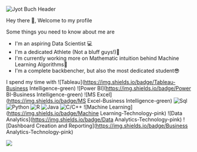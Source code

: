 ![Jyot Buch Header](https://github.com/JyotBuch/Jyot-Buch/blob/master/Images/banner.png)


Hey there 👋,
Welcome to my profile

Some things you need to know about me are

- I'm an aspiring Data Scientist 💻
- I'm a dedicated Athlete (Not a bluff guys!)🏃
- I'm currently working more on Mathematic intuition behind Machine Learning Algorithms🔢
- I'm a complete backbencher, but also the most dedicated student😎

I spend my time with
![Tableau](https://img.shields.io/badge/Tableau-Business Intelligence-green)
![Power BI](https://img.shields.io/badge/Power BI-Business Intelligence-green)
![MS Excel](https://img.shields.io/badge/MS Excel-Business Intelligence-green)
![Sql](https://img.shields.io/badge/MySql-DBMS-orange)
![Python](https://img.shields.io/badge/Python-Language-blue)
![R](https://img.shields.io/badge/R-Language-blue)
![Java](https://img.shields.io/badge/Java-Language-blue)
![C/C++](https://img.shields.io/badge/C/C++-Language-blue)
![Machine Learning](https://img.shields.io/badge/Machine Learning-Technology-pink)
![Data Analytics](https://img.shields.io/badge/Data Analytics-Technology-pink)
![Dashboard Creation and Reporting](https://img.shields.io/badge/Business Analytics-Technology-pink)


![](https://komarev.com/ghpvc/?username=JyotBuch)
